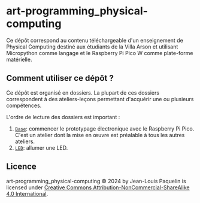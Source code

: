 # art-programming_physical-computing
Ce dépôt correspond au contenu téléchargeable d'un enseignement de Physical Computing 
destiné aux étudiants de la Villa Arson et utilisant Micropython comme langage et 
le Raspberry Pi Pico W comme plate-forme matérielle.

## Comment utiliser ce dépôt ?

Ce dépôt est organisé en dossiers. La plupart de ces dossiers correspondent à des
ateliers-leçons permettant d'acquérir une ou plusieurs compétences.

L'ordre de lecture des dossiers est important :

1. [`Base`](Base): commencer le prototypage électronique avec le Raspberry Pi Pico.
C'est un atelier dont la mise en œuvre est préalable à tous les autres ateliers.
2. [`LED`](LED): allumer une LED.

## Licence

art-programming_physical-computing © 2024 by Jean-Louis Paquelin is licensed under [Creative Commons Attribution-NonCommercial-ShareAlike 4.0 International](https://creativecommons.org/licenses/by-nc-sa/4.0/?ref=chooser-v1).

